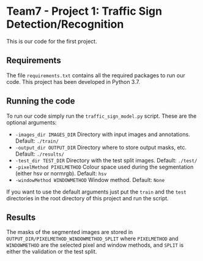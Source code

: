 # Team7 - Project 1: Traffic Sign Detection/Recognition

This is our code for the first project. 

## Requirements
 
The file ```requirements.txt``` contains all the required packages to run our code. This project has been developed in Python
3.7.

## Running the code

To run our code simply run the ``` traffic_sign_model.py ``` script. These are the optional arguments:


*  ```-images_dir IMAGES_DIR```        Directory with input images and annotations. Default: ```./train/```
*  ```-output_dir OUTPUT_DIR``` Directory where to store output masks, etc. Default: ```./results/```
*  ```-test_dir TEST_DIR``` Directory with the test split images. Default: ```./test/```
*  ```-pixelMethod PIXELMETHOD``` Colour space used during the segmentation (either hsv or normrgb). Default: ```hsv```
*  ```-windowMethod WINDOWMETHOD``` Window method. Default: ```None```

If you want to use the default arguments just put the ```train``` and the ```test``` directories in the root directory
of this project and run the script.

## Results


The masks of the segmented images are stored in ```OUTPUT_DIR/PIXELMETHOD_WINDOWMETHOD_SPLIT``` where ```PIXELMETHOD``` 
and  ```WINDOWMETHOD``` are the selected pixel and window methods, and ```SPLIT``` is either the validation or the
test split. 



